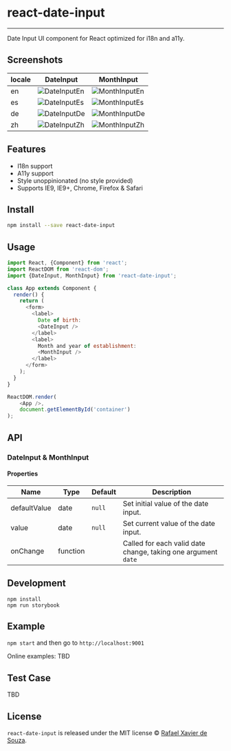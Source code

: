 # react-date-input
---

Date Input UI component for React optimized for i18n and a11y.

## Screenshots

| locale | DateInput                                | MonthInput                               |
| ------ | ---------------------------------------- | ---------------------------------------- |
| en     | ![DateInputEn](http://i.giphy.com/l0HeqAujfZ7jaUd0c.gif) | ![MonthInputEn](http://i.giphy.com/3o6YgqnqyVsdKkEgKs.gif) |
| es     | ![DateInputEs](http://i.giphy.com/l0Hedc5O2Di02Qjlu.gif) | ![MonthInputEs](http://i.giphy.com/l0Hed4jAs5T0vZYQM.gif) |
| de     | ![DateInputDe](http://i.giphy.com/l0He20JY0bMa1kNva.gif) | ![MonthInputDe](http://i.giphy.com/3o6YgnMBvvkHhPl8Ig.gif) |
| zh     | ![DateInputZh](http://i.giphy.com/l0HebTS3rr1dTn4FG.gif) | ![MonthInputZh](http://i.giphy.com/l3q2H054KRaP6JRra.gif) |


## Features

* I18n support
* A11y support
* Style unoppinionated (no style provided)
* Supports IE9, IE9+, Chrome, Firefox & Safari

## Install

```bash
npm install --save react-date-input
```

## Usage

````js
import React, {Component} from 'react';
import ReactDOM from 'react-dom';
import {DateInput, MonthInput} from 'react-date-input';

class App extends Component {
  render() {
    return (
      <form>
        <label>
          Date of birth:
          <DateInput />
        </label>
        <label>
          Month and year of establishment:
          <MonthInput />
        </label>
      </form>
    );
  }
}

ReactDOM.render(
    <App />,
    document.getElementById('container')
);
````

## API

### DateInput & MonthInput

#### Properties

| Name         | Type     | Default | Description                              |
| ------------ | -------- | ------- | ---------------------------------------- |
| defaultValue | date     | `null`  | Set initial value of the date input.     |
| value        | date     | `null`  | Set current value of the date input.     |
| onChange     | function |         | Called for each valid date change, taking one argument `date` |

## Development

```
npm install
npm run storybook
```

## Example

`npm start` and then go to `http://localhost:9001`

Online examples: TBD

## Test Case

TBD

## License

`react-date-input` is released under the MIT license © [Rafael Xavier de Souza](http://rafael.xavier.blog.br).